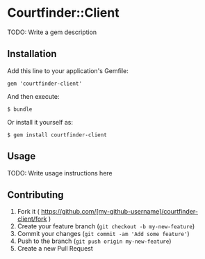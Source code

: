 # Courtfinder::Client

TODO: Write a gem description

## Installation

Add this line to your application's Gemfile:

    gem 'courtfinder-client'

And then execute:

    $ bundle

Or install it yourself as:

    $ gem install courtfinder-client

## Usage

TODO: Write usage instructions here

## Contributing

1. Fork it ( https://github.com/[my-github-username]/courtfinder-client/fork )
2. Create your feature branch (`git checkout -b my-new-feature`)
3. Commit your changes (`git commit -am 'Add some feature'`)
4. Push to the branch (`git push origin my-new-feature`)
5. Create a new Pull Request

